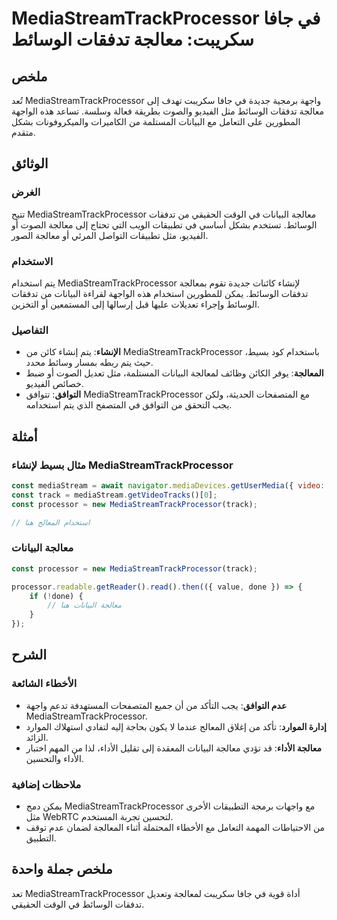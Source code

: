 <!--
Meta Description: # MediaStreamTrackProcessor في جافا سكريبت: معالجة تدفقات الوسائط ## ملخص تُعد MediaStreamTrackProcessor واجهة برمجية جديدة في جافا سكريبت تهدف إلى مع...
Meta Keywords: mediastreamtrackprocessor, معالجة, البيانات, تدفقات, الوسائط
-->

# MediaStreamTrackProcessor في جافا سكريبت: معالجة تدفقات الوسائط

## ملخص
تُعد MediaStreamTrackProcessor واجهة برمجية جديدة في جافا سكريبت تهدف إلى معالجة تدفقات الوسائط مثل الفيديو والصوت بطريقة فعالة وسلسة. تساعد هذه الواجهة المطورين على التعامل مع البيانات المستلمة من الكاميرات والميكروفونات بشكل متقدم.

## الوثائق
### الغرض
تتيح MediaStreamTrackProcessor معالجة البيانات في الوقت الحقيقي من تدفقات الوسائط. تستخدم بشكل أساسي في تطبيقات الويب التي تحتاج إلى معالجة الصوت أو الفيديو، مثل تطبيقات التواصل المرئي أو معالجة الصور.

### الاستخدام
يتم استخدام MediaStreamTrackProcessor لإنشاء كائنات جديدة تقوم بمعالجة تدفقات الوسائط. يمكن للمطورين استخدام هذه الواجهة لقراءة البيانات من تدفقات الوسائط وإجراء تعديلات عليها قبل إرسالها إلى المستمعين أو التخزين.

### التفاصيل
- **الإنشاء**: يتم إنشاء كائن من MediaStreamTrackProcessor باستخدام كود بسيط، حيث يتم ربطه بمسار وسائط محدد.
- **المعالجة**: يوفر الكائن وظائف لمعالجة البيانات المستلمة، مثل تعديل الصوت أو ضبط خصائص الفيديو.
- **التوافق**: تتوافق MediaStreamTrackProcessor مع المتصفحات الحديثة، ولكن يجب التحقق من التوافق في المتصفح الذي يتم استخدامه.

## أمثلة
### مثال بسيط لإنشاء MediaStreamTrackProcessor
```javascript
const mediaStream = await navigator.mediaDevices.getUserMedia({ video: true });
const track = mediaStream.getVideoTracks()[0];
const processor = new MediaStreamTrackProcessor(track);

// استخدام المعالج هنا
```

### معالجة البيانات
```javascript
const processor = new MediaStreamTrackProcessor(track);

processor.readable.getReader().read().then(({ value, done }) => {
    if (!done) {
        // معالجة البيانات هنا
    }
});
```

## الشرح
### الأخطاء الشائعة
- **عدم التوافق**: يجب التأكد من أن جميع المتصفحات المستهدفة تدعم واجهة MediaStreamTrackProcessor.
- **إدارة الموارد**: تأكد من إغلاق المعالج عندما لا يكون بحاجة إليه لتفادي استهلاك الموارد الزائد.
- **معالجة الأداء**: قد تؤدي معالجة البيانات المعقدة إلى تقليل الأداء، لذا من المهم اختبار الأداء والتحسين.

### ملاحظات إضافية
- يمكن دمج MediaStreamTrackProcessor مع واجهات برمجة التطبيقات الأخرى مثل WebRTC لتحسين تجربة المستخدم.
- من الاحتياطات المهمة التعامل مع الأخطاء المحتملة أثناء المعالجة لضمان عدم توقف التطبيق.

## ملخص جملة واحدة
تعد MediaStreamTrackProcessor أداة قوية في جافا سكريبت لمعالجة وتعديل تدفقات الوسائط في الوقت الحقيقي.